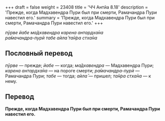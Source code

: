 +++
draft = false
weight = 23408
title = 'ЧЧ Антйа 8.18'
description = 'Прежде, когда Мадхавендра Пури был при смерти, Рамачандра Пури навестил его.'
summary = 'Прежде, когда Мадхавендра Пури был при смерти, Рамачандра Пури навестил его.'
+++

_пӯрве йабе ма̄дхавендра карена антардха̄на  
ра̄мачандра-пурӣ табе а̄ила̄ та̄н̇ра стха̄на_

## Пословный перевод

_пӯрве_ — прежде; _йабе_ — когда; _ма̄дхавендра_ — Мадхавендра Пури; _карена_ _антардха̄на_ — на пороге смерти; _ра̄мачандра_\-_пурӣ_ — Рамачандра Пури; _табе_ — тогда; _а̄ила̄_ — пришел; _та̄н̇ра_ _стха̄на_ — к нему.

## Перевод

**Прежде, когда Мадхавендра Пури был при смерти, Рамачандра Пури навестил его.**
